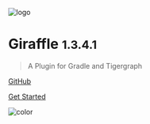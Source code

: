 ![logo](_media/giraffle-v2padded.png)

# Giraffle <small>1.3.4.1</small>

> A Plugin for Gradle and Tigergraph

[GitHub](https://github.com/Optum/giraffle)

[Get Started](getting_started.md)

![color](#ffffff)
